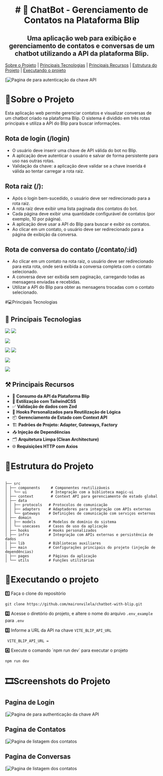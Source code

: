 <h1 align="center">
     # 🤖 ChatBot - Gerenciamento de Contatos na Plataforma Blip
</h1>
<h2 align="center">
     Uma aplicação web para exibição e gerenciamento de contatos e conversas de um chatbot utilizando a API da plataforma Blip.
</h2

  <p align="center">
    <a href="#sobre-o-projeto">Sobre o Projeto</a> |
    <a href="#principais-tecnologias">Principais Tecnologias</a> |
    <a href="#principais-recursos">Principais Recursos</a> |
    <a href="#estrutura_do_projeto">Estrutura do Projeto</a> |
    <a href="#executando_o_projeto">Executando o projeto</a>   
</p>

[![Pagina de para autenticação da chave API ](https://sa-east-1.graphassets.com/clzr3qy8z0jvv07lsbu9dh3xe/output=format:jpg/cm2jl6f1u09d307kiozm3tjj4)

# 📒Sobre o Projeto

Esta aplicação web permite gerenciar contatos e visualizar conversas de um chatbot criado na plataforma Blip. O sistema é dividido em três rotas principais e utiliza a API do Blip para buscar informações.

## Rota de login (/login)

- O usuário deve inserir uma chave de API válida do bot no Blip.
- A aplicação deve autenticar o usuário e salvar de forma persistente para uso nas
  outras rotas.
- Validação da chave: a aplicação deve validar se a chave inserida é válida ao
  tentar carregar a rota raiz.

## Rota raiz (/):

- Após o login bem-sucedido, o usuário deve ser redirecionado para a rota raiz.
- A rota raiz deve exibir uma lista paginada dos contatos do bot.
- Cada página deve exibir uma quantidade configurável de contatos (por exemplo,
  10 por página).
- A aplicação deve usar a API do Blip para buscar e exibir os contatos.
- Ao clicar em um contato, o usuário deve ser redirecionado para a página de
  exibição da conversa.

## Rota de conversa do contato (/contato/:id)

- Ao clicar em um contato na rota raiz, o usuário deve ser redirecionado para esta
  rota, onde será exibida a conversa completa com o contato selecionado.
- A conversa deve ser exibida sem paginação, carregando todas as mensagens
  enviadas e recebidas.
- Utilizar a API do Blip para obter as mensagens trocadas com o contato
  selecionado.

#💻Principais Tecnologias

## 🚀 Principais Tecnologias   

[![](https://img.shields.io/badge/@Code-React-052051)]()
[![](https://img.shields.io/badge/@Code-typescript-052051)]()

[![](https://img.shields.io/badge/@Styles-Tailwind-3b82f6)]()

[![](https://img.shields.io/badge/@Componentes-magicui-16a34a)]()
[![](https://img.shields.io/badge/@Componentes-radixUI-16a34a)]()

[![](https://img.shields.io/badge/@Plataforma_Chatbot-Blip-f0abfc)]()

[![](https://img.shields.io/badge/@Validação_de_dados-Zod-708090)]()


## ⚒️ Principais Recursos  
- 🔗 **Consumo da API da Plataforma Blip**  
- 🎨 **Estilização com TailwindCSS**  
- ✅ **Validação de dados com Zod**  
- 🔄 **Hooks Personalizados para Reutilização de Lógica**  
- 📦 **Gerenciamento de Estado com Context API**  
- 🏗️ **Padrões de Projeto: Adapter, Gateways, Factory**  
- 📥 **Injeção de Dependências**  
- 🗂️ **Arquitetura Limpa (Clean Architecture)**  
- 🌐 **Requisições HTTP com Axios**  

# 📂Estrutura do Projeto
```

├── src
│ ├── components     # Componentes reutilizáveis
│ │ └── ui           # Integração com a biblioteca magic-ui
│ ├── context        # Context API para gerenciamento de estado global
│ ├── data
│ │ ├── protocols   # Protocolos de comunicação
│ │ ├── adapters    # Adaptadores para integração com APIs externas
│ │ └── gateways    # Definições de comunicação com serviços externos
│ ├── domain
│ │ ├── models      # Modelos de domínio do sistema
│ │ └── usecases    # Casos de uso da aplicação
│ ├── hooks         # Hooks personalizados
│ ├── infra         # Integração com APIs externas e persistência de dados
│ ├── lib           # Bibliotecas auxiliares
│ ├── main          # Configurações principais do projeto (injeção de dependências)
│ ├── pages         # Páginas da aplicação
│ └── utils         # Funções utilitárias
```
 

# 🚀Executando o projeto

**1️⃣** Faça o clone do repositório

```
git clone https://github.com/maironvilela/chatbot-with-blip.git
```
 

**2️⃣** Acesse o diretório do projeto, e altere o nome do arquivo `.env_example` para `.env`

**3️⃣** Informe a URL da API na chave `VITE_BLIP_API_URL`

```
 VITE_BLIP_API_URL =
```

**4️⃣** Execute o comando `npm run dev´ para executar o projeto

```
npm run dev
```

# 🎞️Screenshots do Projeto

## Pagina de Login

[![Pagina de para authenticação da chave API ](https://sa-east-1.graphassets.com/clzr3qy8z0jvv07lsbu9dh3xe/output=format:jpg/cm2jl6f1u09d307kiozm3tjj4)

## Pagina de Contatos

[![Pagina de listagem dos contatos ](https://sa-east-1.graphassets.com/clzr3qy8z0jvv07lsbu9dh3xe/output=format:jpg/cm2jmuoqi09mn07kixz6vhm43)

## Pagina de Conversas

[![Pagina de listagem dos contatos ](https://sa-east-1.graphassets.com/clzr3qy8z0jvv07lsbu9dh3xe/output=format:jpg/cm2jmwmmy09kj07kl8ibcm642)



